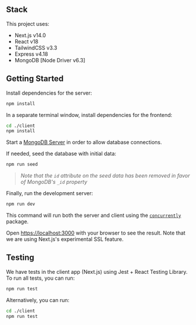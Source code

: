 ## Stack

This project uses:
- Next.js v14.0
- React v18
- TailwindCSS v3.3
- Express v4.18
- MongoDB [Node Driver v6.3]

## Getting Started

Install dependencies for the server:

```bash
npm install
```

In a separate terminal window, install dependencies for the frontend:

```bash
cd ./client
npm install
```

Start a [MongoDB Server](https://www.mongodb.com/docs/manual/installation/) in order to allow database connections.

If needed, seed the database with initial data:

```bash
npm run seed
```
> _Note that the `id` attribute on the seed data has been removed in favor of MongoDB's `_id` property_

Finally, run the development server:

```bash
npm run dev
```

This command will run both the server and client using the [`concurrently`](https://github.com/open-cli-tools/concurrently) package.

Open [https://localhost:3000](https://localhost:3000) with your browser to see the result. Note that we are using Next.js's experimental SSL feature.

## Testing

We have tests in the client app (Next.js) using Jest + React Testing Library. To run all tests, you can run:

```bash
npm run test
```

Alternatively, you can run:

```bash
cd ./client
npm run test
```
